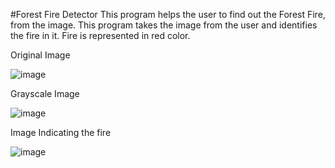 #Forest Fire Detector
This program helps the user to find out the Forest Fire, from the image. This program takes the image from the user and identifies the fire in it. Fire is represented in red color.


Original Image

![image](https://user-images.githubusercontent.com/63737394/138552786-e31870d3-2671-4c93-aa0f-7af94c131a0d.png) 


Grayscale Image

![image](https://user-images.githubusercontent.com/63737394/138552803-87935d28-fa97-4029-883a-e3383fbc9de6.png)


Image Indicating the fire

![image](https://user-images.githubusercontent.com/63737394/138552817-ab066130-d205-45c0-9499-f87a2f29fc86.png)
